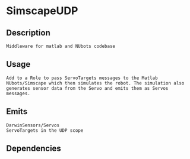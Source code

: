 SimscapeUDP
======

## Description
    Middleware for matlab and NUbots codebase

## Usage
    Add to a Role to pass ServoTargets messages to the Matlab NUbots/Simscape which then simulates the robot. The simulation also generates sensor data from the Servo and emits them as Servos messages.

## Emits
    DarwinSensors/Servos
    ServoTargets in the UDP scope

## Dependencies
